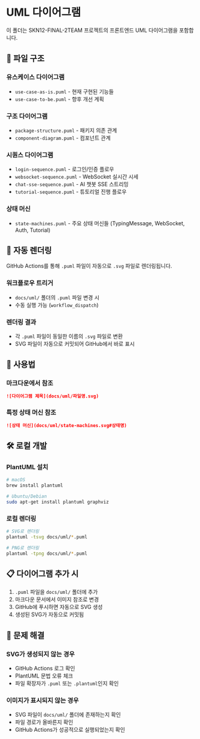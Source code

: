 # UML 다이어그램

이 폴더는 SKN12-FINAL-2TEAM 프로젝트의 프론트엔드 UML 다이어그램을 포함합니다.

## 📁 파일 구조

### 유스케이스 다이어그램
- `use-case-as-is.puml` - 현재 구현된 기능들
- `use-case-to-be.puml` - 향후 개선 계획

### 구조 다이어그램
- `package-structure.puml` - 패키지 의존 관계
- `component-diagram.puml` - 컴포넌트 관계

### 시퀀스 다이어그램
- `login-sequence.puml` - 로그인/인증 플로우
- `websocket-sequence.puml` - WebSocket 실시간 시세
- `chat-sse-sequence.puml` - AI 챗봇 SSE 스트리밍
- `tutorial-sequence.puml` - 튜토리얼 진행 플로우

### 상태 머신
- `state-machines.puml` - 주요 상태 머신들 (TypingMessage, WebSocket, Auth, Tutorial)

## 🔄 자동 렌더링

GitHub Actions를 통해 `.puml` 파일이 자동으로 `.svg` 파일로 렌더링됩니다.

### 워크플로우 트리거
- `docs/uml/` 폴더의 `.puml` 파일 변경 시
- 수동 실행 가능 (`workflow_dispatch`)

### 렌더링 결과
- 각 `.puml` 파일이 동일한 이름의 `.svg` 파일로 변환
- SVG 파일이 자동으로 커밋되어 GitHub에서 바로 표시

## 📝 사용법

### 마크다운에서 참조
```markdown
![다이어그램 제목](docs/uml/파일명.svg)
```

### 특정 상태 머신 참조
```markdown
![상태 머신](docs/uml/state-machines.svg#상태명)
```

## 🛠️ 로컬 개발

### PlantUML 설치
```bash
# macOS
brew install plantuml

# Ubuntu/Debian
sudo apt-get install plantuml graphviz
```

### 로컬 렌더링
```bash
# SVG로 렌더링
plantuml -tsvg docs/uml/*.puml

# PNG로 렌더링
plantuml -tpng docs/uml/*.puml
```

## 📋 다이어그램 추가 시

1. `.puml` 파일을 `docs/uml/` 폴더에 추가
2. 마크다운 문서에서 이미지 참조로 변경
3. GitHub에 푸시하면 자동으로 SVG 생성
4. 생성된 SVG가 자동으로 커밋됨

## 🔧 문제 해결

### SVG가 생성되지 않는 경우
- GitHub Actions 로그 확인
- PlantUML 문법 오류 체크
- 파일 확장자가 `.puml` 또는 `.plantuml`인지 확인

### 이미지가 표시되지 않는 경우
- SVG 파일이 `docs/uml/` 폴더에 존재하는지 확인
- 파일 경로가 올바른지 확인
- GitHub Actions가 성공적으로 실행되었는지 확인
